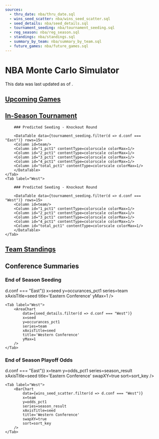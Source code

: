 ```yaml
---
sources:
  - thru_date: nba/thru_date.sql
  - wins_seed_scatter: nba/wins_seed_scatter.sql
  - seed_details: nba/seed_details.sql
  - tournament_seeding: nba/tournament_seeding.sql
  - reg_season: nba/reg_season.sql
  - standings: nba/standings.sql
  - summary_by_team: nba/summary_by_team.sql
  - future_games: nba/future_games.sql
---
```


# NBA Monte Carlo Simulator

<Alert status="info">
This data was last updated as of <Value data={thru_date} column=end_date/>.
</Alert>

## [Upcoming Games](/nba/predictions)

<DataTable data={future_games} rows=5 link=game_link>
  <Column id=game_id/>
  <Column id=T title=" "/>
  <Column id=visitor/>
  <Column id=visitor_ELO title="Elo Rtg"/>
  <Column id=home/>
  <Column id=home_ELO title="Elo Rtg"/>
  <Column id=home_win_pct1 title="Win % (Home)"/>
  <Column id=american_odds align=right title="Odds (Home)"/>
  <Column id=implied_line_num1 title="Line (Home)"/>
  <Column id=predicted_score title="Score"/>
</DataTable>

## [In-Season Tournament](/nba/in-season%20tournament)

<Tabs>
    <Tab label="East">

        ### Predicted Seeding - Knockout Round

        <DataTable data={tournament_seeding.filter(d => d.conf === "East")} rows=15>
        <Column id=team/>
        <Column id="1_pct1" contentType=colorscale colorMax=1/>
        <Column id="2_pct1" contentType=colorscale colorMax=1/>
        <Column id="3_pct1" contentType=colorscale colorMax=1/>
        <Column id="4_pct1" contentType=colorscale colorMax=1/>
        <Column id="total_pct1" contentType=colorscale colorMax=1/>
        </DataTable>
    </Tab>
    <Tab label="West">

        ### Predicted Seeding - Knockout Round

        <DataTable data={tournament_seeding.filter(d => d.conf === "West")} rows=15>
        <Column id=team/>
        <Column id="1_pct1" contentType=colorscale colorMax=1/>
        <Column id="2_pct1" contentType=colorscale colorMax=1/>
        <Column id="3_pct1" contentType=colorscale colorMax=1/>
        <Column id="4_pct1" contentType=colorscale colorMax=1/>
        <Column id="total_pct1" contentType=colorscale colorMax=1/>
        </DataTable>
    </Tab>
</Tabs>

## [Team Standings](/nba/teams)

<DataTable data={summary_by_team} link=team_link rows=5 search=true>
  <Column id=" " contentType=image height=25px/>
  <Column id=team/>
  <Column id=record/>
  <Column id=elo_rating/>
  <Column id=avg_wins/>
</DataTable>

## Conference Summaries

### End of Season Seeding

<Tabs>
    <Tab label="East">
        <AreaChart
            data={seed_details.filter(d => d.conf === "East")} 
            x=seed
            y=occurances_pct1
            series=team
            xAxisTitle=seed
            title='Eastern Conference'
            yMax=1
        />
    </Tab>

    <Tab label="West">
        <AreaChart
            data={seed_details.filter(d => d.conf === "West")} 
            x=seed
            y=occurances_pct1
            series=team
            xAxisTitle=seed
            title='Western Conference'
            yMax=1
        />
    </Tab>
</Tabs>

### End of Season Playoff Odds

<Tabs>
    <Tab label="East">
        <BarChart
            data={wins_seed_scatter.filter(d => d.conf === "East")} 
            x=team
            y=odds_pct1
            series=season_result
            xAxisTitle=seed
            title='Eastern Conference'
            swapXY=true
            sort=sort_key
        />
    </Tab>

    <Tab label="West">
        <BarChart
            data={wins_seed_scatter.filter(d => d.conf === "West")} 
            x=team
            y=odds_pct1
            series=season_result
            xAxisTitle=seed
            title='Western Conference'
            swapXY=true
            sort=sort_key
        />
    </Tab>
</Tabs>

